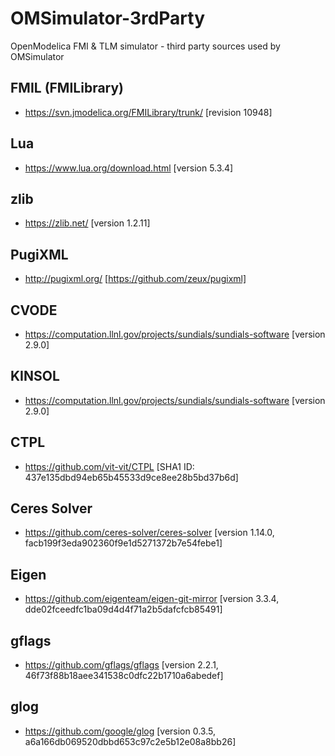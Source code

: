 # OMSimulator-3rdParty

OpenModelica FMI &amp; TLM simulator - third party sources used by OMSimulator

## FMIL (FMILibrary)

- https://svn.jmodelica.org/FMILibrary/trunk/ [revision 10948]

## Lua

- https://www.lua.org/download.html [version 5.3.4]

## zlib

- https://zlib.net/ [version 1.2.11]

## PugiXML

- http://pugixml.org/ [https://github.com/zeux/pugixml]

## CVODE

- https://computation.llnl.gov/projects/sundials/sundials-software [version 2.9.0]

## KINSOL

- https://computation.llnl.gov/projects/sundials/sundials-software [version 2.9.0]

## CTPL

- https://github.com/vit-vit/CTPL [SHA1 ID: 437e135dbd94eb65b45533d9ce8ee28b5bd37b6d]

## Ceres Solver

- https://github.com/ceres-solver/ceres-solver [version 1.14.0, facb199f3eda902360f9e1d5271372b7e54febe1]

## Eigen

- https://github.com/eigenteam/eigen-git-mirror [version 3.3.4, dde02fceedfc1ba09d4d4f71a2b5dafcfcb85491]

## gflags

- https://github.com/gflags/gflags [version 2.2.1, 46f73f88b18aee341538c0dfc22b1710a6abedef]

## glog

- https://github.com/google/glog [version 0.3.5, a6a166db069520dbbd653c97c2e5b12e08a8bb26]

